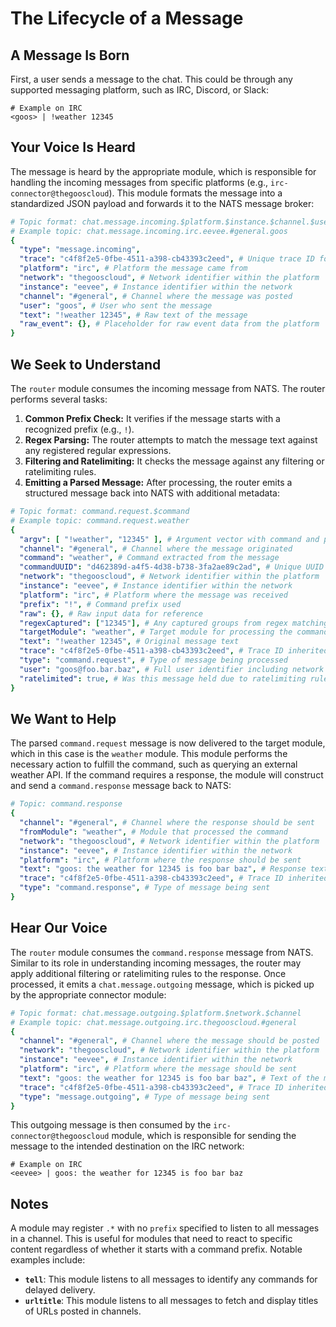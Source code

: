 # The Lifecycle of a Message

## A Message Is Born

First, a user sends a message to the chat. This could be through any supported messaging platform, such as IRC, Discord, or Slack:

```none
# Example on IRC
<goos> | !weather 12345
```

## Your Voice Is Heard

The message is heard by the appropriate module, which is responsible for handling the incoming messages from specific platforms (e.g., `irc-connector@thegooscloud`). This module formats the message into a standardized JSON payload and forwards it to the NATS message broker:

```yaml
# Topic format: chat.message.incoming.$platform.$instance.$channel.$user
# Example topic: chat.message.incoming.irc.eevee.#general.goos
{
  "type": "message.incoming",
  "trace": "c4f8f2e5-0fbe-4511-a398-cb43393c2eed", # Unique trace ID for the message
  "platform": "irc", # Platform the message came from
  "network": "thegooscloud", # Network identifier within the platform
  "instance": "eevee", # Instance identifier within the network
  "channel": "#general", # Channel where the message was posted
  "user": "goos", # User who sent the message
  "text": "!weather 12345", # Raw text of the message
  "raw_event": {}, # Placeholder for raw event data from the platform
}
```

## We Seek to Understand

The `router` module consumes the incoming message from NATS. The router performs several tasks:

1. **Common Prefix Check:** It verifies if the message starts with a recognized prefix (e.g., `!`).
2. **Regex Parsing:** The router attempts to match the message text against any registered regular expressions.
3. **Filtering and Ratelimiting:** It checks the message against any filtering or ratelimiting rules.
4. **Emitting a Parsed Message:** After processing, the router emits a structured message back into NATS with additional metadata:

```yaml
# Topic format: command.request.$command
# Example topic: command.request.weather
{
  "argv": [ "!weather", "12345" ], # Argument vector with command and parameters
  "channel": "#general", # Channel where the message originated
  "command": "weather", # Command extracted from the message
  "commandUUID": "d462389d-a4f5-4d38-b738-3fa2ae89c2ad", # Unique UUID for the command request
  "network": "thegooscloud", # Network identifier within the platform
  "instance": "eevee", # Instance identifier within the network
  "platform": "irc", # Platform where the message was received
  "prefix": "!", # Command prefix used
  "raw": {}, # Raw input data for reference
  "regexCaptured": ["12345"], # Any captured groups from regex matching
  "targetModule": "weather", # Target module for processing the command
  "text": "!weather 12345", # Original message text
  "trace": "c4f8f2e5-0fbe-4511-a398-cb43393c2eed", # Trace ID inherited from the original message
  "type": "command.request", # Type of message being processed
  "user": "goos@foo.bar.baz", # Full user identifier including network information
  "ratelimited": true, # Was this message held due to ratelimiting rules
}
```

## We Want to Help

The parsed `command.request` message is now delivered to the target module, which in this case is the `weather` module. This module performs the necessary action to fulfill the command, such as querying an external weather API. If the command requires a response, the module will construct and send a `command.response` message back to NATS:

```yaml
# Topic: command.response
{
  "channel": "#general", # Channel where the response should be sent
  "fromModule": "weather", # Module that processed the command
  "network": "thegooscloud", # Network identifier within the platform
  "instance": "eevee", # Instance identifier within the network
  "platform": "irc", # Platform where the response should be sent
  "text": "goos: the weather for 12345 is foo bar baz", # Response text to be sent to the user
  "trace": "c4f8f2e5-0fbe-4511-a398-cb43393c2eed", # Trace ID inherited from the original message
  "type": "command.response", # Type of message being sent
}
```

## Hear Our Voice

The `router` module consumes the `command.response` message from NATS. Similar to its role in understanding incoming messages, the router may apply additional filtering or ratelimiting rules to the response. Once processed, it emits a `chat.message.outgoing` message, which is picked up by the appropriate connector module:

```yaml
# Topic format: chat.message.outgoing.$platform.$network.$channel
# Example topic: chat.message.outgoing.irc.thegooscloud.#general
{
  "channel": "#general", # Channel where the message should be posted
  "network": "thegooscloud", # Network identifier within the platform
  "instance": "eevee", # Instance identifier within the network
  "platform": "irc", # Platform where the message should be sent
  "text": "goos: the weather for 12345 is foo bar baz", # Text of the message to be sent
  "trace": "c4f8f2e5-0fbe-4511-a398-cb43393c2eed", # Trace ID inherited from the original message
  "type": "message.outgoing", # Type of message being sent
}
```

This outgoing message is then consumed by the `irc-connector@thegooscloud` module, which is responsible for sending the message to the intended destination on the IRC network:

```none
# Example on IRC
<eevee> | goos: the weather for 12345 is foo bar baz
```

## Notes

A module may register `.*` with no `prefix` specified to listen to all messages in a channel. This is useful for modules that need to react to specific content regardless of whether it starts with a command prefix. Notable examples include:

- **`tell`**: This module listens to all messages to identify any commands for delayed delivery.
- **`urltitle`**: This module listens to all messages to fetch and display titles of URLs posted in channels.
